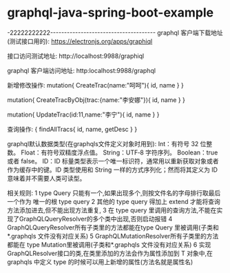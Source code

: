 # graphql-java-spring-boot-example
-22222222222--------------------------------------
graphql 客户端下载地址(测试接口用的): 
https://electronjs.org/apps/graphiql

接口访问测试地址:
http://localhost:9988/graphiql

graphql 客户端访问地址:
http:localhost:9988/graphql


新增修改操作:
mutation{
  CreateTrac(name:"呵呵"){
    id,
    name
  }
}

mutation{
  CreateTracByObj(trac:{name:"李安娜"}){
    id,
    name
  }
}

mutation{
  UpdateTrac(id:11,name:"李宁"){
    id,
    name
  }
}


查询操作:
{
  findAllTracs{
    id,
    name,
    getDesc
  }
}




graphql默认数据类型(在graphqls文件定义对象时用到):
Int：有符号 32 位整数。
Float：有符号双精度浮点值。
String：UTF‐8 字符序列。
Boolean：true 或者 false。
ID：ID 标量类型表示一个唯一标识符，通常用以重新获取对象或者作为缓存中的键。ID 类型使用和 String 一样的方式序列化；然而将其定义为 ID 意味着并不需要人类可读型。





相关规则:
1 type Query 只能有一个,如果出现多个,则按文件名的字母排行取最后一个作为 唯一的根 type query
2 其他的 type query 得加上 extend 才能将查询方法添加进去,但不能出现方法重复,
3 在 type query 里调用的查询方法,不能在实现了GraphQLQueryResolver的多个类中出现,否则启动报错
4 GraphQLQueryResolver所有子类里的方法都能在type Query 里被调用(子类和*.graphqls 文件没有对应关系)
5 GraphQLMutationResolver所有子类里的方法都能在 type Mutation里被调用(子类和*.graphqls 文件没有对应关系)
6 实现GraphQLResolver<T>接口的类,在类里添加的方法会作为属性添加到 T 对象中,在graphqls 中定义 type 的时候可以用上新增的属性(方法名就是属性名)
